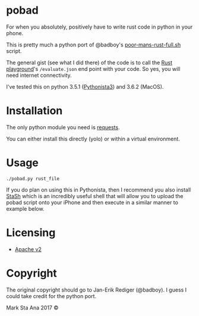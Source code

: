 # pobad

For when you absolutely, positively have to write rust code in python in your phone.

This is pretty much a python port of @badboy's [poor-mans-rust-full.sh](https://gist.github.com/badboy/f0068cefb7e41e3ec2eb) script. 

The general gist (see what I did there) of the code is to call the [Rust playground](https://play.rust-lang.org)'s `/evaluate.json` end point with your code. So yes, you will need internet connectivity.

I've tested this on python 3.5.1 ([Pythonista3](http://omz-software.com/pythonista/docs/)) and 3.6.2 (MacOS).

# Installation

The only python module you need is [requests](http://docs.python-requests.org/en/master/).

You can either install this directly (yolo) or within a virtual environment.

# Usage

`./pobad.py rust_file`

If you do plan on using this in Pythonista, then I recommend you also install [StaSh](https://github.com/ywangd/stash)  which is an incredibly useful shell that will allow you to upload the pobad script onto your iPhone and then execute in a similar manner to example below.

# Licensing

- [Apache v2](LICENSE)

# Copyright

The original copyright should go to Jan-Erik Rediger (@badboy). I guess I could take credit for the python port.

Mark Sta Ana 2017 &copy;